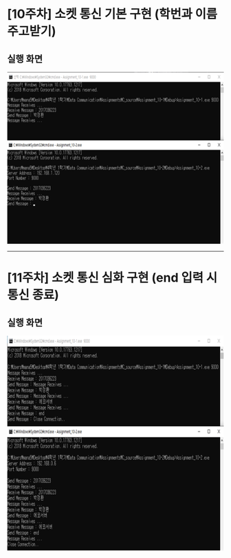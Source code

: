 # [10주차] 소켓 통신 기본 구현 (학번과 이름 주고받기)



## 실행 화면

<img src="/images/week10_result.png" width="600" height="400" />



<hr />



# [11주차] 소켓 통신 심화 구현 (end 입력 시 통신 종료)



## 실행 화면

<img src="/images/week11_result.png" width="600" height="500" />


